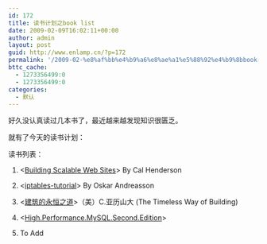 ```yaml
---
id: 172
title: 读书计划之book list
date: 2009-02-09T16:02:11+00:00
author: admin
layout: post
guid: http://www.enlamp.cn/?p=172
permalink: '/2009-02-%e8%af%bb%e4%b9%a6%e8%ae%a1%e5%88%92%e4%b9%8bbook-list/'
bttc_cache:
  - 1273356499:0
  - 1273356499:0
categories:
  - 默认
---
```

好久没认真读过几本书了，最近越来越发现知识很匮乏。
  
就有了今天的读书计划：
  
读书列表：
  
1. <[Building Scalable Web Sites](http://www.enlamp.cn/book/bsweb.chm)> By Cal Henderson
  
2. <[iptables-tutorial](http://www.enlamp.cn/book/iptables-tutorial.html)> By Oskar Andreasson
  
3. <[建筑的永恒之道](http://www.enlamp.cn/book/artofbuilding.pdf)>（美）C.亚历山大 (The Timeless Way of Building)
  
4. <[High.Performance.MySQL.Second.Edition](http://www.enlamp.cn/book/hpmysql08.pdf)>
  
5. To Add